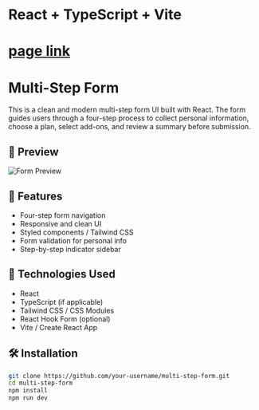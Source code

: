 # React + TypeScript + Vite

# [page link](https://stepform7.netlify.app/)

# Multi-Step Form

This is a clean and modern multi-step form UI built with React. The form guides users through a four-step process to collect personal information, choose a plan, select add-ons, and review a summary before submission.

## 📸 Preview

![Form Preview](./Screenshot%202025-06-19%20153802.png)

## 🧩 Features

- Four-step form navigation
- Responsive and clean UI
- Styled components / Tailwind CSS
- Form validation for personal info
- Step-by-step indicator sidebar

## 🚀 Technologies Used

- React
- TypeScript (if applicable)
- Tailwind CSS / CSS Modules
- React Hook Form (optional)
- Vite / Create React App

## 🛠️ Installation

```bash
git clone https://github.com/your-username/multi-step-form.git
cd multi-step-form
npm install
npm run dev

